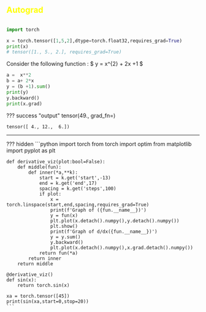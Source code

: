 
## <span style="color:yellow">Autograd</span>

```python

import torch 

x = torch.tensor([1,5,2],dtype=torch.float32,requires_grad=True)
print(x)
# tensor([1., 5., 2.], requires_grad=True)
```
Consider the following function :
$ y = x^{2} + 2x +1 $

```python
a =  x**2 
b = a+ 2*x 
y = (b +1).sum() 
print(y)
y.backward()
print(x.grad)
```

??? success "output"
    tensor(49., grad_fn=<SumBackward0>)
    
    tensor([ 4., 12.,  6.])
    


***
??? hidden
    ```python
    import torch 
    from torch import optim 
    from matplotlib import pyplot as plt 

    def derivative_viz(plot:bool=False):
        def middle(fun):
            def inner(*a,**k):
                start = k.get('start',-13)
                end = k.get('end',17)
                spacing = k.get('steps',100)
                if plot:
                    x = torch.linspace(start,end,spacing,requires_grad=True)
                    print(f'Graph of ({fun.__name__})')
                    y = fun(x)
                    plt.plot(x.detach().numpy(),y.detach().numpy())
                    plt.show()
                    print(f'Graph of d/dx({fun.__name__})')
                    y = y.sum()
                    y.backward()
                    plt.plot(x.detach().numpy(),x.grad.detach().numpy())
                return fun(*a)
            return inner 
        return middle

    @derivative_viz()
    def sin(x):
        return torch.sin(x)

    xa = torch.tensor([45])
    print(sin(xa,start=0,stop=20))
    ```
